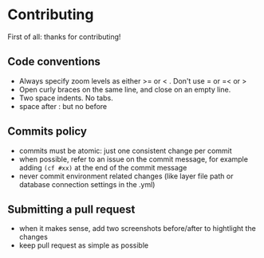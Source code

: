 # Contributing

First of all: thanks for contributing!

## Code conventions

* Always specify zoom levels as either >= or < . Don't use = or =< or >
* Open curly braces on the same line, and close on an empty line.
* Two space indents. No tabs.
* space after : but no before

## Commits policy

* commits must be atomic: just one consistent change per commit
* when possible, refer to an issue on the commit message, for example adding
  `(cf #xx)` at the end of the commit message
* never commit environment related changes (like layer file path or database
  connection settings in the .yml)

## Submitting a pull request

* when it makes sense, add two screenshots before/after to hightlight the changes
* keep pull request as simple as possible
